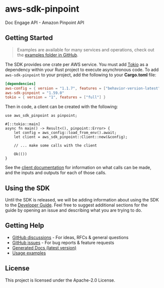 # aws-sdk-pinpoint

Doc Engage API - Amazon Pinpoint API

## Getting Started

> Examples are available for many services and operations, check out the
> [examples folder in GitHub](https://github.com/awslabs/aws-sdk-rust/tree/main/examples).

The SDK provides one crate per AWS service. You must add [Tokio](https://crates.io/crates/tokio)
as a dependency within your Rust project to execute asynchronous code. To add `aws-sdk-pinpoint` to
your project, add the following to your **Cargo.toml** file:

```toml
[dependencies]
aws-config = { version = "1.1.7", features = ["behavior-version-latest"] }
aws-sdk-pinpoint = "1.59.0"
tokio = { version = "1", features = ["full"] }
```

Then in code, a client can be created with the following:

```rust,no_run
use aws_sdk_pinpoint as pinpoint;

#[::tokio::main]
async fn main() -> Result<(), pinpoint::Error> {
    let config = aws_config::load_from_env().await;
    let client = aws_sdk_pinpoint::Client::new(&config);

    // ... make some calls with the client

    Ok(())
}
```

See the [client documentation](https://docs.rs/aws-sdk-pinpoint/latest/aws_sdk_pinpoint/client/struct.Client.html)
for information on what calls can be made, and the inputs and outputs for each of those calls.

## Using the SDK

Until the SDK is released, we will be adding information about using the SDK to the
[Developer Guide](https://docs.aws.amazon.com/sdk-for-rust/latest/dg/welcome.html). Feel free to suggest
additional sections for the guide by opening an issue and describing what you are trying to do.

## Getting Help

* [GitHub discussions](https://github.com/awslabs/aws-sdk-rust/discussions) - For ideas, RFCs & general questions
* [GitHub issues](https://github.com/awslabs/aws-sdk-rust/issues/new/choose) - For bug reports & feature requests
* [Generated Docs (latest version)](https://awslabs.github.io/aws-sdk-rust/)
* [Usage examples](https://github.com/awslabs/aws-sdk-rust/tree/main/examples)

## License

This project is licensed under the Apache-2.0 License.

